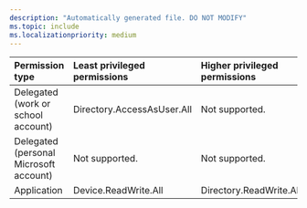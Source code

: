 ```yaml
---
description: "Automatically generated file. DO NOT MODIFY"
ms.topic: include
ms.localizationpriority: medium
---
```


|Permission type|Least privileged permissions|Higher privileged permissions|
|:---|:---|:---|
|Delegated (work or school account)|Directory.AccessAsUser.All|Not supported.|
|Delegated (personal Microsoft account)|Not supported.|Not supported.|
|Application|Device.ReadWrite.All|Directory.ReadWrite.All|

